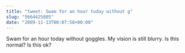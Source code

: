 ```yaml
---
title: "tweet: Swam for an hour today without g"
slug: "5664425805"
date: "2009-11-13T00:07:58+00:00"
---
```

Swam for an hour today without goggles. My vision is still blurry. Is this normal? Is this ok?